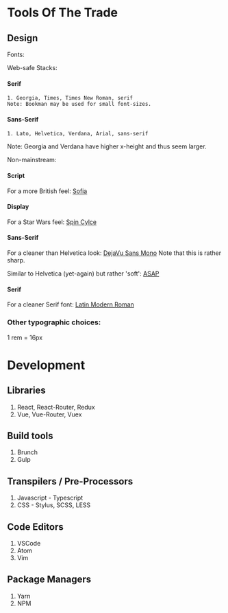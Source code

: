 # Tools Of The Trade

## Design

Fonts:

 Web-safe Stacks:

  #### Serif
    1. Georgia, Times, Times New Roman, serif
    Note: Bookman may be used for small font-sizes.
  
  #### Sans-Serif
    1. Lato, Helvetica, Verdana, Arial, sans-serif


  Note: Georgia and Verdana have higher x-height and thus seem larger.


 Non-mainstream:

  #### Script
  
   For a more British feel: [Sofia](https://www.fontsquirrel.com/fonts/sofia)

  #### Display
   
   For a Star Wars feel: [Spin Cylce](https://www.fontsquirrel.com/fonts/Spin-Cycle-OT)

  #### Sans-Serif

   For a cleaner than Helvetica look: [DejaVu Sans Mono](https://www.fontsquirrel.com/fonts/DejaVu-Sans-Mono)
   Note that this is rather sharp. 

   Similar to Helvetica (yet-again) but rather 'soft': [ASAP](https://www.fontsquirrel.com/fonts/asap)

  #### Serif

   For a cleaner Serif font: [Latin Modern Roman](https://www.fontsquirrel.com/fonts/Latin-Modern-Roman)    

 ### Other typographic choices:
   
   1 rem = 16px




# Development

  ## Libraries

   1. React, React-Router, Redux
   2. Vue, Vue-Router, Vuex

  ## Build tools
   
   1. Brunch
   2. Gulp
  
  ## Transpilers / Pre-Processors

   1. Javascript - Typescript
   2. CSS - Stylus, SCSS, LESS

  ## Code Editors
   
   1. VSCode
   2. Atom
   3. Vim

  ## Package Managers

   1. Yarn
   2. NPM
